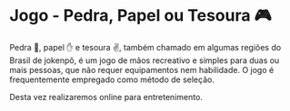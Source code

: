 # Jogo - Pedra, Papel ou Tesoura 🎮

Pedra 👊, papel ✋ e tesoura ✌️, também chamado em algumas regiões do Brasil de jokenpô, é um jogo de mãos recreativo e simples para duas ou mais pessoas, que não requer equipamentos nem habilidade. O jogo é frequentemente empregado como método de seleção. 

Desta vez realizaremos online para entretenimento. 
